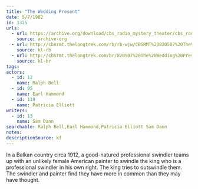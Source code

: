 ```yaml
---
title: "The Wedding Present"
date: 5/7/1982
id: 1325
urls: 
  - url: https://archive.org/download/cbs_radio_mystery_theater/cbs_radio_mystery_theater-1301-1350.zip/cbs_radio_mystery_theater-1301-1350%2Fcbsrmt_1325_the_wedding_present.mp3
    source: archive-org
  - url: http://cbsrmt.thelongtrek.com/rb/rb-wjw/CBSRMT%20820507%20The%20Wedding%20Present_wjw.mp3
    source: kl-rb
  - url: http://cbsrmt.thelongtrek.com/br/820507%20The%20Wedding%20Present-WBBM.mp3
    source: kl-br
tags: 
actors:  
  - id: 12
    name: Ralph Bell  
  - id: 95
    name: Earl Hammond  
  - id: 119
    name: Patricia Elliott
writers:  
  - id: 13
    name: Sam Dann
searchable: Ralph Bell,Earl Hammond,Patricia Elliott Sam Dann
notes: 
descriptionSource: kf
---
```

In a Balkan country circa 1912, a good-natured professional swindler teams up with an unlikely female American painter to swindle the king who is a professional swindler in his own right. The king tries to outswindle them. The swindler and painter find they have more in common than they may have thought.